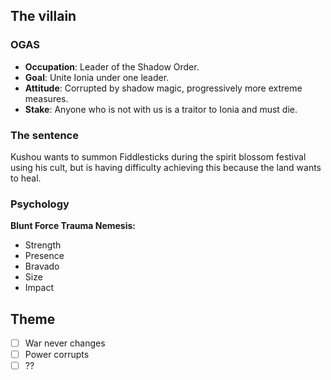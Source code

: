 ## The villain
### OGAS
- **Occupation**: Leader of the Shadow Order.
- **Goal**: Unite Ionia under one leader.
- **Attitude**: Corrupted by shadow magic, progressively more extreme measures.
- **Stake**: Anyone who is not with us is a traitor to Ionia and must die.
### The sentence
Kushou wants to summon Fiddlesticks during the spirit blossom festival using his cult, but is having difficulty achieving this because the land wants to heal.
### Psychology
**Blunt Force Trauma Nemesis:**
- Strength
- Presence
- Bravado
- Size
- Impact
## Theme
- [ ] War never changes
- [ ] Power corrupts
- [ ] ??
## 